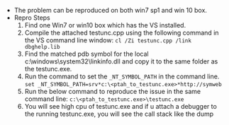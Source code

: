 - The problem  can be reproduced on both win7 sp1 and win 10 box.
- Repro Steps
	1. Find one Win7 or win10 box which has the VS installed.
	1. Compile the attached testunc.cpp using the following command in the VS command line window: `cl /Zi testunc.cpp /link dbghelp.lib`
	1. Find the matched pdb symbol for the local c:\windows\system32\linkinfo.dll and copy it to the same folder as the testunc.exe.
	1. Run the command to set the `_NT_SYMBOL_PATH` in the command line. `set _NT_SYMBOL_PATH=srv*c:\<ptah_to_testunc.exe>*http://symweb`
	1. Run the below command to reproduce the issue in the same command line: `c:\<ptah_to_testunc.exe>\testunc.exe`
	1. You will see high cpu of testunc.exe and if u attach a debugger to the running testunc.exe, you will see the call stack like the dump